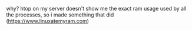why?
htop on my server doesn't show me the exact ram usage used by all the processes, so i made something that did (https://www.linuxatemyram.com)
